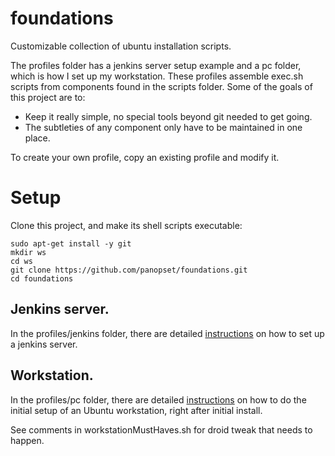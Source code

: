 # foundations
Customizable collection of ubuntu installation scripts.

The profiles folder has a jenkins server setup example and a pc folder, which is how I set up my workstation.  These profiles assemble exec.sh scripts from components found
in the scripts folder.  Some of the goals of this project are to:

* Keep it really simple, no special tools beyond git needed to get going.
* The subtleties of any component only have to be maintained in one place.

To create your own profile, copy an existing profile and modify it.

# Setup

Clone this project, and make its shell scripts executable:

    sudo apt-get install -y git
    mkdir ws
    cd ws
    git clone https://github.com/panopset/foundations.git
    cd foundations

## Jenkins server.
In the profiles/jenkins folder, there are detailed [instructions](./profiles/jenkins/README.md)
on how to set up a jenkins server.

## Workstation.
In the profiles/pc folder, there are detailed [instructions](./profiles/pc/README.md)
on how to do the initial setup of an Ubuntu workstation, right after initial install.

See comments in workstationMustHaves.sh for droid tweak that needs to happen.



